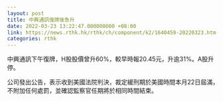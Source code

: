 ```yaml
---
layout: post
title: 中興通訊復牌後急升
date: 2022-03-23 13:22:47.000000000 +08:00
link: https://news.rthk.hk/rthk/ch/component/k2/1640459-20220323.htm
categories: rthk
---
```


中興通訊下午復牌，H股股價曾升60%，較早時報20.45元，升逾31%。A股升停。

公司發出公告，表示收到美國法院判決，裁定緩刑期於美國時間本月22日屆滿，不附加任何處罰，並確認監察官任期將於相同時間結束。
